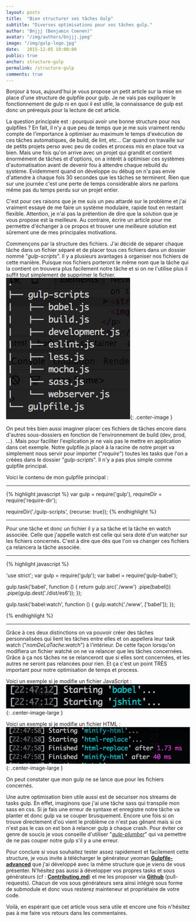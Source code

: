 ```yaml
---
layout: posts
title:  "Bien structurer ses tâches Gulp"
subtitle: "Diverses optimisations pour vos tâches gulp."
author: "Bnjjj (Benjamin Coenen)"
avatar: "/img/authors/bnjjj.jpeg"
image: "/img/gulp-logo.jpg"
date:   2015-12-05 19:00:00
public: true
anchor: structure-gulp
permalink: /structure-gulp
comments: true
---
```


Bonjour à tous, aujourd'hui je vous propose un petit article sur la mise en place d'une structure de gulpfile pour gulp. Je ne vais pas expliquer le fonctionnement de gulp ni en quoi il est utile, la connaissance de gulp est donc un prérequis pour la lecture de cet article.

La question principale est : pourquoi avoir une bonne structure pour nos gulpfiles ? En fait, il n'y a que peu de temps que je me suis vraiment rendu compte de l'importance à optimiser au maximum le temps d'exécution de ces tâches automatiques, de build, de lint, etc... Car quand on travaille sur de petits projets perso avec peu de codes et process mis en place tout va bien. Mais une fois qu'on arrive avec un projet qui grandit et contient énormément de tâches et d'options, on a intérêt à optimiser ces systèmes d'automatisation avant de devenir fou à attendre chaque rebuild du système. Evidemment quand on développe ou débug on n'a pas envie d'attendre à chaque fois 30 secondes que les tâches se terminent. Rien que sur une journée c'est une perte de temps considérable alors ne parlons même pas du temps perdu sur un projet entier.

C'est pour ces raisons que je me suis un peu attardé sur le problème et j'ai vraiment essayé de me faire un système modulaire, rapide tout en restant flexible. Attention, je n'ai pas la prétention de dire que la solution que je vous propose est la meilleure. Au contraire, écrire un article pour me permettre d'échanger à ce propos et trouver une meilleure solution est sûrement une de mes principales motivations. 

Commençons par la structure des fichiers. J'ai décidé de séparer chaque tâche dans un fichier séparé et de placer tous ces fichiers dans un dossier nommé "_gulp-scripts_". Il y a plusieurs avantages à organiser nos fichiers de cette manière. Puisque nos fichiers porteront le même nom que la tâche qui la contient on trouvera plus facilement notre tâche et si on ne l'utilise plus il suffit tout simplement de supprimer le fichier.
![tree](/img/tree-gulpfile.jpg){: .center-image }

On peut très bien aussi imaginer placer ces fichiers de tâches encore dans d'autres sous-dossiers en fonction de l'environnement de build (dev, prod, ...). Mais pour faciliter l'explication je ne vais pas le mettre en application dans cet exemple. Notre gulpfile.js placé à la racine de notre projet va simplement nous servir pour importer ("_require_") toutes les tasks que l'on a créées dans le dossier "_gulp-scripts_". Il n'y a pas plus simple comme gulpfile principal.

Voici le contenu de mon gulpfile principal : 

---

{% highlight javascript %}
var gulp = require('gulp'),
  requireDir = require('require-dir');

requireDir('./gulp-scripts', {recurse: true});
{% endhighlight %}

---

Pour une tâche et donc un fichier il y a sa tâche et la tâche en watch associée. Celle que j'appelle watch est celle qui sera doté d'un watcher sur les fichiers concernés. C'est à dire que dès que l'on va changer ces fichiers ça relancera la tâche associée.

---

{% highlight javascript %}

'use strict';
var gulp = require('gulp');
var babel = require('gulp-babel');
 
gulp.task('babel', function () {
  return gulp.src('./www')
    .pipe(babel())
    .pipe(gulp.dest('./dist/es6'));
});

gulp.task('babel:watch', function () {
  gulp.watch('./www', ['babel']);
});

{% endhighlight %}

---

Grâce à ces deux distinctions on va pouvoir créer des tâches personnalisées qui lient les tâches entre elles et on appellera leur task watch ("_nomDeLaTache:watch_") à l'intérieur. De cette façon lorsqu'on modifiera un fichier watché on ne va relancer que les tâches concernées. Grâce à ça nos tâches ne se relanceront que si elles sont concernées, et les autres ne seront pas relancées pour rien. Et ça c'est un point TRÈS important pour notre optimisation de temps et process.

Voici un exemple si je modifie un fichier JavaScript : ![wath-js](/img/jswatch.jpg){: .center-image-large }

Voici un exemple si je modifie un fichier HTML : ![wath-js](/img/watchhtml.jpg){: .center-image-large }

On peut constater que mon gulp ne se lance que pour les fichiers concernés.

Une autre optimisation bien utile aussi est de sécuriser nos streams de tasks gulp. En effet, imaginons que j'ai une tâche sass qui transpile mon sass en css. Si je fais une erreur de syntaxe et enregistre notre tâche va planter et donc gulp va se couper brusquement. Encore une fois si on trouve directement d'où vient le problème ce n'est pas gênant mais si ce n'est pas le cas on est bon à relancer gulp à chaque crash. Pour éviter ce genre de soucis je vous conseille d'utiliser "_[gulp-plumber](https://www.npmjs.com/package/gulp-plumber)_" qui va pemettre de ne pas couper notre gulp s'il y a une erreur.

Pour conclure si vous souhaitez tester assez rapidement et facilement cette structure, je vous invite à télécharger le générateur yeoman __[Gulpfile-advanced](https://www.npmjs.com/package/generator-gulpfile-advanced)__ que j'ai développé avec la même structure que je viens de vous présenter. N'hésitez pas aussi à développer vos propres tasks et sous générateurs (cf : __[Contributing.md](https://github.com/bnjjj/generator-gulpfile-advanced#contributing)__) et me les proposer via __[Github](https://github.com/bnjjj/generator-gulpfile-advanced)__ (pull-requests). Chacun de vos sous générateurs sera ainsi intégré sous forme de submodule et donc vous resterez mainteneur et propriétaire de votre code.

Voilà, en espérant que cet article vous sera utile et encore une fois n'hésitez pas à me faire vos retours dans les commentaires.
